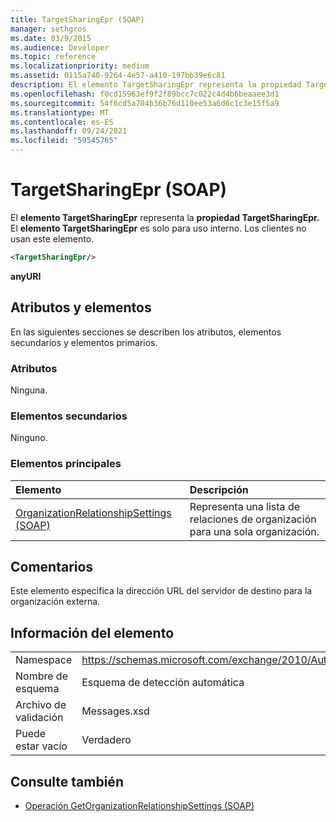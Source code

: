 ```yaml
---
title: TargetSharingEpr (SOAP)
manager: sethgros
ms.date: 03/9/2015
ms.audience: Developer
ms.topic: reference
ms.localizationpriority: medium
ms.assetid: 0115a740-9264-4e57-a410-197bb39e6c81
description: El elemento TargetSharingEpr representa la propiedad TargetSharingEpr. El elemento TargetSharingEpr es solo para uso interno.
ms.openlocfilehash: f0cd15963ef9f2f89bcc7c022c4d4b6beaaee3d1
ms.sourcegitcommit: 54f6cd5a704b36b76d110ee53a6d6c1c3e15f5a9
ms.translationtype: MT
ms.contentlocale: es-ES
ms.lasthandoff: 09/24/2021
ms.locfileid: "59545765"
---
```

# <a name="targetsharingepr-soap"></a>TargetSharingEpr (SOAP)
 
El **elemento TargetSharingEpr** representa la **propiedad TargetSharingEpr.** El **elemento TargetSharingEpr** es solo para uso interno. Los clientes no usan este elemento. 
  
```XML
<TargetSharingEpr/>
```

**anyURI**

## <a name="attributes-and-elements"></a>Atributos y elementos

En las siguientes secciones se describen los atributos, elementos secundarios y elementos primarios.
  
### <a name="attributes"></a>Atributos

Ninguna.
  
### <a name="child-elements"></a>Elementos secundarios

Ninguno.
  
### <a name="parent-elements"></a>Elementos principales

|**Elemento**|**Descripción**|
|:-----|:-----|
|[OrganizationRelationshipSettings (SOAP)](organizationrelationshipsettings-soap.md) <br/> |Representa una lista de relaciones de organización para una sola organización.  <br/> |
   
## <a name="remarks"></a>Comentarios

Este elemento especifica la dirección URL del servidor de destino para la organización externa. 
  
## <a name="element-information"></a>Información del elemento

|||
|:-----|:-----|
|Namespace  <br/> |https://schemas.microsoft.com/exchange/2010/Autodiscover  <br/> |
|Nombre de esquema  <br/> |Esquema de detección automática  <br/> |
|Archivo de validación  <br/> |Messages.xsd  <br/> |
|Puede estar vacío  <br/> |Verdadero  <br/> |
   
## <a name="see-also"></a>Consulte también

- [Operación GetOrganizationRelationshipSettings (SOAP)](getorganizationrelationshipsettings-operation-soap.md)

